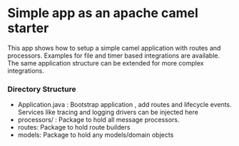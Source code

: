 # Simple app as an apache camel starter
This app shows how to setup a simple camel application with routes and processors. Examples for file and timer based integrations are available. The same application structure can be extended for more complex integrations.


### Directory Structure
- Application.java : Bootstrap application , add routes and lifecycle events. Services like tracing and logging drivers can be injected here
- processors/ : Package to hold all message processors.
- routes: Package to hold route builders
- models: Package to hold any models/domain objects
